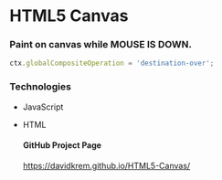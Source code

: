 # HTML5 Canvas

### Paint on canvas while MOUSE IS DOWN.

```javascript
ctx.globalCompositeOperation = 'destination-over';
```

### **Technologies**

- JavaScript
- HTML

  #### GitHub Project Page 
  https://davidkrem.github.io/HTML5-Canvas/
